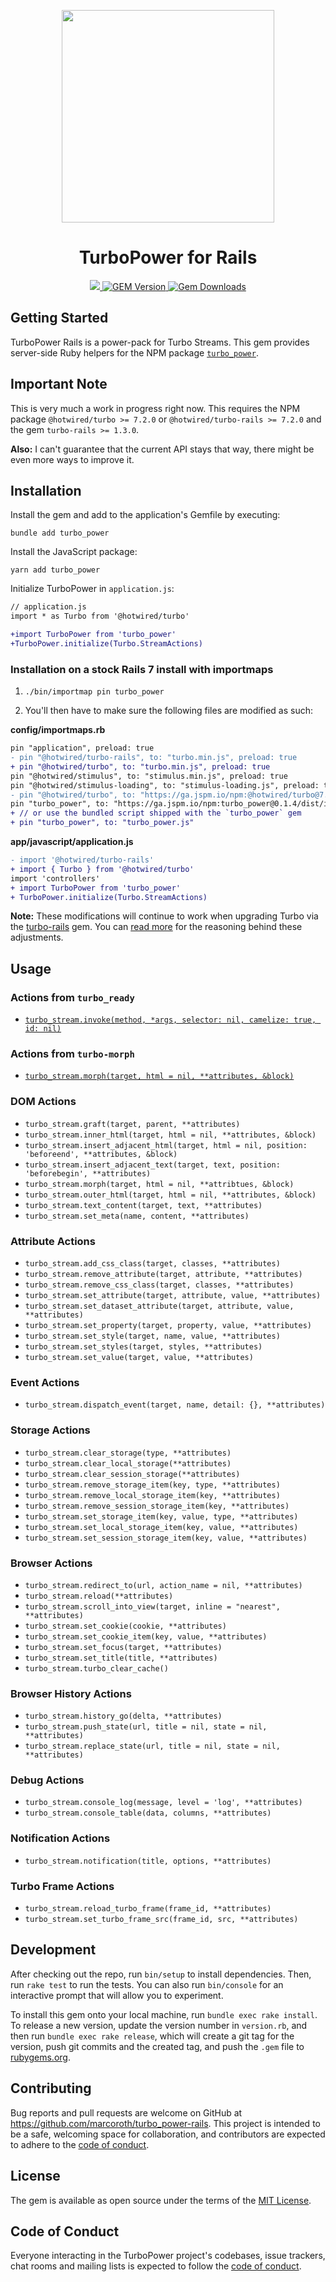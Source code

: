 <p align="center">
  <picture>
    <source media="(prefers-color-scheme: dark)" srcset="assets/hero-dark.png">
    <img src="assets/hero.png" height="340px">
  </picture>
</p>

<h1 align="center">TurboPower for Rails</h1>

<p align="center">
  <a href="https://github.com/marcoroth/turbo_power">
    <img src="https://github.com/marcoroth/turbo_power-rails/actions/workflows/tests.yml/badge.svg">
  </a>
  <a href="https://rubygems.org/gems/turbo_power">
    <img alt="GEM Version" src="https://img.shields.io/gem/v/turbo_power?color=38C160&logo=ruby&logoColor=FE1616">
  </a>
  <a href="https://rubygems.org/gems/turbo_power">
    <img alt="Gem Downloads" src="https://img.shields.io/gem/dt/turbo_power?color=38C160&logo=ruby&logoColor=FE1616">
  </a>
</p>

## Getting Started

TurboPower Rails is a power-pack for Turbo Streams. This gem provides server-side Ruby helpers for the NPM package [`turbo_power`](https://github.com/marcoroth/turbo_power).

## Important Note

This is very much a work in progress right now. This requires the NPM package `@hotwired/turbo >= 7.2.0` or `@hotwired/turbo-rails >= 7.2.0` and the gem `turbo-rails >= 1.3.0`.

**Also:** I can't guarantee that the current API stays that way, there might be even more ways to improve it.


## Installation

Install the gem and add to the application's Gemfile by executing:

```shell
bundle add turbo_power
```

Install the JavaScript package:

```shell
yarn add turbo_power
```

Initialize TurboPower in `application.js`:

```diff
// application.js
import * as Turbo from '@hotwired/turbo'

+import TurboPower from 'turbo_power'
+TurboPower.initialize(Turbo.StreamActions)
```

### Installation on a stock Rails 7 install with importmaps

1. `./bin/importmap pin turbo_power`

2. You'll then have to make sure the following files are modified as such:

**config/importmaps.rb**
```diff
pin "application", preload: true
- pin "@hotwired/turbo-rails", to: "turbo.min.js", preload: true
+ pin "@hotwired/turbo", to: "turbo.min.js", preload: true
pin "@hotwired/stimulus", to: "stimulus.min.js", preload: true
pin "@hotwired/stimulus-loading", to: "stimulus-loading.js", preload: true
- pin "@hotwired/turbo", to: "https://ga.jspm.io/npm:@hotwired/turbo@7.2.0/dist/turbo.es2017-esm.js"
pin "turbo_power", to: "https://ga.jspm.io/npm:turbo_power@0.1.4/dist/index.js"
+ // or use the bundled script shipped with the `turbo_power` gem
+ pin "turbo_power", to: "turbo_power.js"
```

**app/javascript/application.js**
```diff
- import '@hotwired/turbo-rails'
+ import { Turbo } from '@hotwired/turbo'
import 'controllers'
+ import TurboPower from 'turbo_power'
+ TurboPower.initialize(Turbo.StreamActions)
```

**Note:** These modifications will continue to work when upgrading Turbo via the [turbo-rails](https://github.com/hotwired/turbo-rails) gem. You can [read more](https://github.com/marcoroth/turbo_power-rails/issues/2) for the reasoning behind these adjustments.


## Usage

### Actions from `turbo_ready`

* [`turbo_stream.invoke(method, *args, selector: nil, camelize: true, id: nil)`](https://github.com/hopsoft/turbo_ready)

### Actions from `turbo-morph`

* [`turbo_stream.morph(target, html = nil, **attributes, &block)`](https://github.com/marcoroth/turbo-morph)

### DOM Actions

* `turbo_stream.graft(target, parent, **attributes)`
* `turbo_stream.inner_html(target, html = nil, **attributes, &block)`
* `turbo_stream.insert_adjacent_html(target, html = nil, position: 'beforeend', **attributes, &block)`
* `turbo_stream.insert_adjacent_text(target, text, position: 'beforebegin', **attributes)`
* `turbo_stream.morph(target, html = nil, **attribtues, &block)`
* `turbo_stream.outer_html(target, html = nil, **attributes, &block)`
* `turbo_stream.text_content(target, text, **attributes)`
* `turbo_stream.set_meta(name, content, **attributes)`


### Attribute Actions

* `turbo_stream.add_css_class(target, classes, **attributes)`
* `turbo_stream.remove_attribute(target, attribute, **attributes)`
* `turbo_stream.remove_css_class(target, classes, **attributes)`
* `turbo_stream.set_attribute(target, attribute, value, **attributes)`
* `turbo_stream.set_dataset_attribute(target, attribute, value, **attributes)`
* `turbo_stream.set_property(target, property, value, **attributes)`
* `turbo_stream.set_style(target, name, value, **attributes)`
* `turbo_stream.set_styles(target, styles, **attributes)`
* `turbo_stream.set_value(target, value, **attributes)`


### Event Actions

* `turbo_stream.dispatch_event(target, name, detail: {}, **attributes)`


### Storage Actions

* `turbo_stream.clear_storage(type, **attributes)`
* `turbo_stream.clear_local_storage(**attributes)`
* `turbo_stream.clear_session_storage(**attributes)`
* `turbo_stream.remove_storage_item(key, type, **attributes)`
* `turbo_stream.remove_local_storage_item(key, **attributes)`
* `turbo_stream.remove_session_storage_item(key, **attributes)`
* `turbo_stream.set_storage_item(key, value, type, **attributes)`
* `turbo_stream.set_local_storage_item(key, value, **attributes)`
* `turbo_stream.set_session_storage_item(key, value, **attributes)`


### Browser Actions

* `turbo_stream.redirect_to(url, action_name = nil, **attributes)`
* `turbo_stream.reload(**attributes)`
* `turbo_stream.scroll_into_view(target, inline = "nearest", **attributes)`
* `turbo_stream.set_cookie(cookie, **attributes)`
* `turbo_stream.set_cookie_item(key, value, **attributes)`
* `turbo_stream.set_focus(target, **attributes)`
* `turbo_stream.set_title(title, **attributes)`
* `turbo_stream.turbo_clear_cache()`


### Browser History Actions

* `turbo_stream.history_go(delta, **attributes)`
* `turbo_stream.push_state(url, title = nil, state = nil, **attributes)`
* `turbo_stream.replace_state(url, title = nil, state = nil, **attributes)`


### Debug Actions

* `turbo_stream.console_log(message, level = 'log', **attributes)`
* `turbo_stream.console_table(data, columns, **attributes)`

### Notification Actions

* `turbo_stream.notification(title, options, **attributes)`

### Turbo Frame Actions

* `turbo_stream.reload_turbo_frame(frame_id, **attributes)`
* `turbo_stream.set_turbo_frame_src(frame_id, src, **attributes)`

## Development

After checking out the repo, run `bin/setup` to install dependencies. Then, run `rake test` to run the tests. You can also run `bin/console` for an interactive prompt that will allow you to experiment.

To install this gem onto your local machine, run `bundle exec rake install`. To release a new version, update the version number in `version.rb`, and then run `bundle exec rake release`, which will create a git tag for the version, push git commits and the created tag, and push the `.gem` file to [rubygems.org](https://rubygems.org).

## Contributing

Bug reports and pull requests are welcome on GitHub at https://github.com/marcoroth/turbo_power-rails. This project is intended to be a safe, welcoming space for collaboration, and contributors are expected to adhere to the [code of conduct](https://github.com/marcoroth/turbo_power-rails/blob/master/CODE_OF_CONDUCT.md).

## License

The gem is available as open source under the terms of the [MIT License](https://opensource.org/licenses/MIT).

## Code of Conduct

Everyone interacting in the TurboPower project's codebases, issue trackers, chat rooms and mailing lists is expected to follow the [code of conduct](https://github.com/marcoroth/turbo_power-rails/blob/master/CODE_OF_CONDUCT.md).
